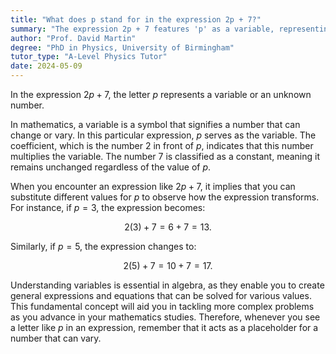 ```yaml
---
title: "What does p stand for in the expression 2p + 7?"
summary: "The expression 2p + 7 features 'p' as a variable, representing an unknown number that can take different values."
author: "Prof. David Martin"
degree: "PhD in Physics, University of Birmingham"
tutor_type: "A-Level Physics Tutor"
date: 2024-05-09
---
```


In the expression $2p + 7$, the letter $p$ represents a variable or an unknown number.

In mathematics, a variable is a symbol that signifies a number that can change or vary. In this particular expression, $p$ serves as the variable. The coefficient, which is the number $2$ in front of $p$, indicates that this number multiplies the variable. The number $7$ is classified as a constant, meaning it remains unchanged regardless of the value of $p$.

When you encounter an expression like $2p + 7$, it implies that you can substitute different values for $p$ to observe how the expression transforms. For instance, if $p = 3$, the expression becomes:

$$
2(3) + 7 = 6 + 7 = 13.
$$

Similarly, if $p = 5$, the expression changes to:

$$
2(5) + 7 = 10 + 7 = 17.
$$

Understanding variables is essential in algebra, as they enable you to create general expressions and equations that can be solved for various values. This fundamental concept will aid you in tackling more complex problems as you advance in your mathematics studies. Therefore, whenever you see a letter like $p$ in an expression, remember that it acts as a placeholder for a number that can vary.
    